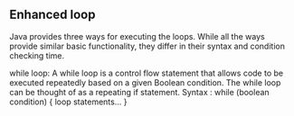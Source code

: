 ## Enhanced loop

Java provides three ways for executing the loops. While all the ways provide similar basic functionality, they differ in their syntax and condition checking time.

while loop: A while loop is a control flow statement that allows code to be executed repeatedly based on a given Boolean condition. The while loop can be thought of as a repeating if statement.
Syntax :
while (boolean condition)
{
   loop statements...
}